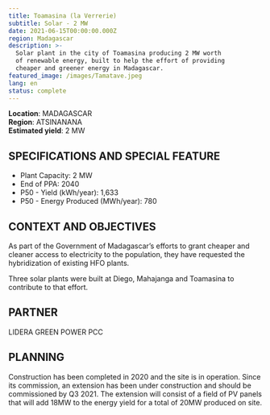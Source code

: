 ```yaml
---
title: Toamasina (la Verrerie)
subtitle: Solar - 2 MW
date: 2021-06-15T00:00:00.000Z
region: Madagascar
description: >-
  Solar plant in the city of Toamasina producing 2 MW worth
  of renewable energy, built to help the effort of providing
  cheaper and greener energy in Madagascar.
featured_image: /images/Tamatave.jpeg
lang: en
status: complete
---
```

**Location**: MADAGASCAR<br>
**Region**: ATSINANANA<br>
**Estimated yield**: 2 MW<br>

## SPECIFICATIONS AND SPECIAL FEATURE

* Plant Capacity: 2 MW
* End of PPA: 2040
* P50 - Yield (kWh/year): 1,633
* P50 - Energy Produced (MWh/year): 780

## CONTEXT AND OBJECTIVES

As part of the Government of Madagascar’s efforts to grant cheaper and cleaner access to electricity to the population, they have requested the hybridization of existing HFO plants.

Three solar plants were built at Diego, Mahajanga and Toamasina to contribute to that effort.

## PARTNER

LIDERA GREEN POWER PCC

## PLANNING

Construction has been completed in 2020 and the site is in operation. Since its commission, an extension has been under construction and should be commissioned by Q3 2021. The extension will consist of a field of PV panels that will add 18MW to the energy yield for a total of 20MW produced on site.

